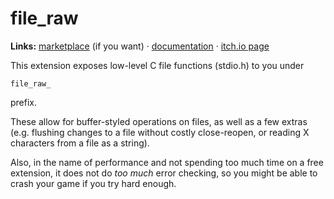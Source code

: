 # file_raw
**Links:** [marketplace](https://marketplace.yoyogames.com/assets/8865/raw-file-functions) (if you want) · [documentation](https://yal.cc/r/20/file_raw/) · [itch.io page](https://yellowafterlife.itch.io/gamemaker-raw-file)

This extension exposes low-level C file functions (stdio.h) to you under
```
file_raw_
```
prefix.

These allow for buffer-styled operations on files, as well as a few extras (e.g. flushing changes to a file without costly close-reopen, or reading X characters from a file as a string).

Also, in the name of performance and not spending too much time on a free extension, it does not do *too much* error checking, so you might be able to crash your game if you try hard enough.
